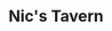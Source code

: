 ---
layout: home
title: Nic's Tavern
titleTemplate: Nic
description: somewhere i write something down :)
lastUpdated: true

hero:
  name: Nic's Tavern
  tagline: just share some thoughts📒
  image:
    src: /static/android-chrome-192x192.png
    alt: capybara_janew
  actions:
    - theme: brand
      text: Who?
      link: en/about
    - theme: alt
      text: github
      link: https://github.com/nicopcat
features:
  - icon: 💻
    title: A frontend dev begginer
    details: much to learn and try ✌
  - icon: 🎵
    title: A deep listener
    details: I love music
  - icon: 🎬
    title: A dreamer
    details: One of the greatest power that Morphius possesses, is to dream and hope, against Luficer
---